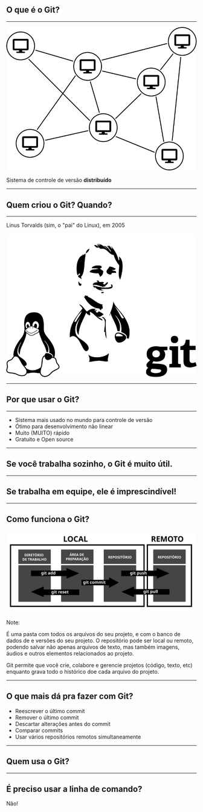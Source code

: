 ## O que é o Git?

___

![Sistema distribuido](images/network.svg) <!-- .element: class="r-stretch" -->

 Sistema de controle de versão **distribuído**

---

## Quem criou o Git? Quando?

___

Linus Torvalds (sim, o "pai" do Linux), em 2005

![Linus Torvalds](images/torvalds.svg) <!-- .element: class="r-stretch" -->

---

## Por que usar o Git?

___

- Sistema mais usado no mundo para controle de versão
- Ótimo para desenvolvimento não linear
- Muito (MUITO) rápido
- Gratuito e Open source

---

## Se você trabalha sozinho, o Git é muito útil.

___

## Se trabalha em equipe, ele é imprescindível!

---

## Como funciona o Git?

![Git - Diagrama](images/git-diagrama.svg) <!-- .element: class="r-stretch" -->

Note:

É uma pasta com todos os arquivos do seu projeto, e com o banco de dados de
e versões do seu projeto. O repositório pode ser local ou remoto, podendo salvar não apenas arquivos de texto, mas também imagens, áudios e outros elementos relacionados ao projeto.

Git permite que você crie, colabore e gerencie projetos (código, texto, etc) enquanto grava todo o histórico doe cada arquivo do projeto.

---

## O que mais dá pra fazer com Git?

- Reescrever o último commit
- Remover o último commit
- Descartar alterações antes do commit
- Comparar commits
- Usar vários repositórios remotos simultaneamente

---

## Quem usa o Git?

<div>
    <div class="i fab fa-2x fa-google"></div>
    <div class="i fab fa-2x fa-facebook"></div>
    <div class="i fab fa-2x fa-microsoft"></div>
    <div class="i fab fa-2x fa-twitter"></div>
    <div class="i fab fa-2x fa-linkedin"></div>
    <div class="i fab fa-2x fa-android"></div>
</div>

---

## É preciso usar a linha de comando?

Não!
